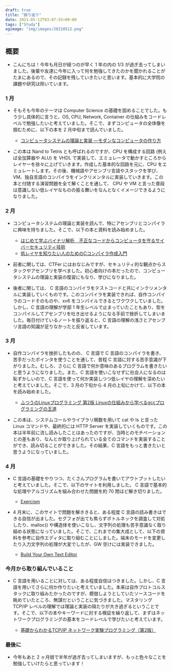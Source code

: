 ```yaml
---
draft: true
title: "振り返り"
date: 2021-05-12T03:07:55+09:00
tags: ["Study"]
ogimage: "img/images/20210512.png"
---
```


## 概要
- こんにちは！今年も月日が経つのが早く 1 年の内の 1/3 が過ぎ去ってしまいました。後輩や友達に今年に入って何を勉強してきたのかを聞かれることがたまにあるので、その記録を残していきたいと思います。基本的に大学院の課題や研究は除いています。

### 1 月
- そもそも今年のテーマは Computer Science の基礎を固めることでした。もう少し具体的に言うと、OS, CPU, Network, Container の仕組みをコードレベルで勉強したいと考えていました。そこで、まずコンピュータの全体像を掴むために、以下の本を 2 月中旬まで読んでいました。

  - [コンピュータシステムの理論と実装 ―モダンなコンピュータの作り方](https://www.amazon.co.jp/%E3%82%B3%E3%83%B3%E3%83%94%E3%83%A5%E3%83%BC%E3%82%BF%E3%82%B7%E3%82%B9%E3%83%86%E3%83%A0%E3%81%AE%E7%90%86%E8%AB%96%E3%81%A8%E5%AE%9F%E8%A3%85-%E2%80%95%E3%83%A2%E3%83%80%E3%83%B3%E3%81%AA%E3%82%B3%E3%83%B3%E3%83%94%E3%83%A5%E3%83%BC%E3%82%BF%E3%81%AE%E4%BD%9C%E3%82%8A%E6%96%B9-Noam-Nisan/dp/4873117127)

- この本は Nand to Tetris とも呼ばれるのですが、CPU を構成する回路 (例えば全加算器や ALU) を VHDL で実装して、エミュレータで動かすところからレイヤーを徐々に上げていきます。作成した基本的な回路を元に、CPU をエミュレートします。その後、機械語やアセンブリ言語やスタックを学び、VM、独自言語のコンパイラをインクリメンタルに実装していきます。この本と付随する演習問題を全て解くことを通して、 CPU や VM と言った普段は意識しない低レイヤなものの振る舞いをなんとなくイメージできるようになりました。

### 2 月
- コンピュータシステムの理論と実装を読んで、特にアセンブリとコンパイラに興味を持ちました。そこで、以下の本と資料を読み始めました。

  - [はじめて学ぶバイナリ解析　不正なコードからコンピュータを守るサイバーセキュリティ技術](https://www.amazon.co.jp/%E3%81%AF%E3%81%98%E3%82%81%E3%81%A6%E5%AD%A6%E3%81%B6%E3%83%90%E3%82%A4%E3%83%8A%E3%83%AA%E8%A7%A3%E6%9E%90-%E4%B8%8D%E6%AD%A3%E3%81%AA%E3%82%B3%E3%83%BC%E3%83%89%E3%81%8B%E3%82%89%E3%82%B3%E3%83%B3%E3%83%94%E3%83%A5%E3%83%BC%E3%82%BF%E3%82%92%E5%AE%88%E3%82%8B%E3%82%B5%E3%82%A4%E3%83%90%E3%83%BC%E3%82%BB%E3%82%AD%E3%83%A5%E3%83%AA%E3%83%86%E3%82%A3%E6%8A%80%E8%A1%93-OnDeck-Books%EF%BC%88NextPublishing%EF%BC%89-%E5%B0%8F%E6%9E%97-%E4%BD%90%E4%BF%9D-ebook/dp/B084R85269)
  - [低レイヤを知りたい人のためのCコンパイラ作成入門](https://www.sigbus.info/compilerbook)

- 前者に関しては、CTFer にはおなじみですが、セキュリティ的な観点からスタックやアセンブリを学べました。初心者向けの本だったので、コンピュータシステムの理論と実装の復習にもなり、学びになりました。

- 後者に関しては、 C 言語のコンパイラをテストコードと共にインクリメンタルに実装していくものです。このコンパイラを実装できれば、自作コンパイラのコードそのものや、xv6 をコンパイルできるとワクワクしていました。しかし、C 言語の理解が学部 1 年生レベルで止まっていたこともあり、型をコンパイルしてアセンブリを吐き出せるようになる手前で挫折してしまいました。毎日付けているノートを振り返ると、C 言語の理解の浅さとアセンブリ言語の知識が足りなかったと反省しています。

### 3 月
- 自作コンパイラを挫折したものの、 C 言語で C 言語のコンパイラを書き、苦手だったポインタを使うことを通して、昔程 C 言語に対する苦手意識が下がりました。むしろ、さらに C 言語で何か意味のあるプログラムを書きたいと思うようになりました。また、C 言語を使いこなせずに社会人になるのは恥ずかしいので、C 言語を使って何か実装しつつ低レイヤの理解を深めたいと考えていました。そこで、3 月の下旬から 4 月の上旬にかけて、以下の本を読み始めました。

  - [ふつうのLinuxプログラミング 第2版 Linuxの仕組みから学べるgccプログラミングの王道](https://www.amazon.co.jp/%E3%81%B5%E3%81%A4%E3%81%86%E3%81%AELinux%E3%83%97%E3%83%AD%E3%82%B0%E3%83%A9%E3%83%9F%E3%83%B3%E3%82%B0-%E7%AC%AC2%E7%89%88-Linux%E3%81%AE%E4%BB%95%E7%B5%84%E3%81%BF%E3%81%8B%E3%82%89%E5%AD%A6%E3%81%B9%E3%82%8Bgcc%E3%83%97%E3%83%AD%E3%82%B0%E3%83%A9%E3%83%9F%E3%83%B3%E3%82%B0%E3%81%AE%E7%8E%8B%E9%81%93-%E9%9D%92%E6%9C%A8-%E5%B3%B0%E9%83%8E/dp/4797386479)

- この本は、システムコールやライブラリ関数を用いて cat や ls と言った Linux コマンドや、最終的には HTTP Server を実装していくものです。この本は半年前に流し読みしたことはあったのですが、当時とのモチベーションとの差もあり、なんとか取り上げられている全てのコマンドを実装することができ、読み切ることができました。その結果、C 言語をもっと書きたいと思うようになっていました。

### 4 月
- C 言語の基礎をやりつつ、たくさんプログラムを書いてアウトプットしたいと考えていました。そこで、以下のサイトを利用しました。 C 言語で基本的な処理やアルゴリズムを組み合わせた問題を約 70 問ほど解き切りました。

  - [Exercism](https://exercism.io/)

- 4 月末に、このサイトで問題を解ききると、ある程度 C 言語の読み書きはできる自信が出ました。セグフォが出ても焦らずボトルネックを調査して対処したり、malloc() や構造体を使いこなし、文字列の処理も苦手意識なく取り組める状態になっていました。そこで、これまでの集大成として、以下の資料を参考に自作エディタに取り組むことにしました。端末のモードを変更したり入力文字列の処理が大変でしたが、GW 空けには実装できました。

  - [Build Your Own Text Editor](https://viewsourcecode.org/snaptoken/kilo/)

### 今月から取り組んでいること
- C 言語を用いることに対しては、ある程度自信はつきました。しかし、C 言語を用いてさらに何か作りたいと考えていました。本来は自作プロトコルスタックに取り組みたかったのですが、模倣しようとしていたソースコードを眺めていたところ、無謀だということに気づきました。マスタリング TCP/IP レベルの理解では理論と実装の隔たりが大き過ぎるということです。そこで、以下の本やキーワードに対する検証を繰り返して、まずはネットワークプログラミングの基本をコードレベルで学びたいと考えています。

  - [基礎からわかるTCP/IP ネットワーク実験プログラミング（第2版）](https://www.ohmsha.co.jp/book/9784274065842/)

### 最後に
- 今年もあと 2 ヶ月弱で半年が過ぎ去ってしまいますが、もっと色々なことを勉強していけたらと思っています！
